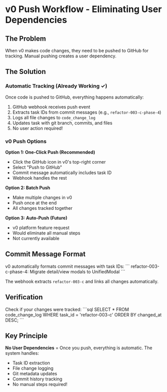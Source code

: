 # v0 Push Workflow - Eliminating User Dependencies

## The Problem
When v0 makes code changes, they need to be pushed to GitHub for tracking. Manual pushing creates a user dependency.

## The Solution

### Automatic Tracking (Already Working ✓)
Once code is pushed to GitHub, everything happens automatically:
1. GitHub webhook receives push event
2. Extracts task IDs from commit messages (e.g., `refactor-003-c-phase-4`)
3. Logs all file changes to `code_change_log`
4. Updates task with git branch, commits, and files
5. No user action required!

### v0 Push Options

**Option 1: One-Click Push (Recommended)**
- Click the GitHub icon in v0's top-right corner
- Select "Push to GitHub"
- Commit message automatically includes task ID
- Webhook handles the rest

**Option 2: Batch Push**
- Make multiple changes in v0
- Push once at the end
- All changes tracked together

**Option 3: Auto-Push (Future)**
- v0 platform feature request
- Would eliminate all manual steps
- Not currently available

## Commit Message Format

v0 automatically formats commit messages with task IDs:
\`\`\`
refactor-003-c-phase-4: Migrate detail/view modals to UnifiedModal
\`\`\`

The webhook extracts `refactor-003-c` and links all changes automatically.

## Verification

Check if your changes were tracked:
\`\`\`sql
SELECT * FROM code_change_log 
WHERE task_id = 'refactor-003-c'
ORDER BY changed_at DESC;
\`\`\`

## Key Principle

**No User Dependencies** = Once you push, everything is automatic. The system handles:
- Task ID extraction
- File change logging  
- Git metadata updates
- Commit history tracking
- No manual steps required!
